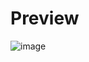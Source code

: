 # Preview
![image](https://github.com/user-attachments/assets/16c3e9a5-1fc5-4937-bc3b-3fb2652d8b77)
